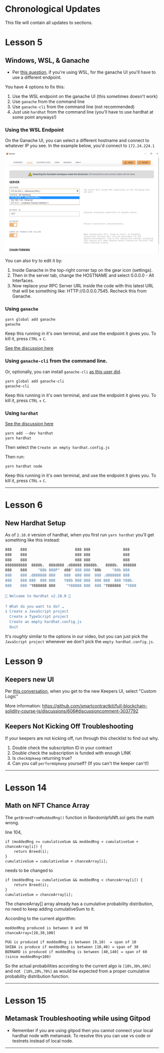 # Chronological Updates

This file will contain all updates to sections. 

# Lesson 5
## Windows, WSL, & Ganache
- Per [this question](https://github.com/smartcontractkit/full-blockchain-solidity-course-js/discussions/34#discussioncomment-2846436), if you're using WSL, for the ganache UI you'll have to use a different endpoint. 

You have 4 options to fix this:
1. Use the WSL endpoint on the ganache UI (this sometimes doesn't work)
2. Use `ganache` from the command line
3. Use `ganache-cli` from the command line (not recommended)
4. Just use `hardhat` from the command line (you'll have to use hardhat at some point anyways!)

### Using the WSL Endpoint
On the Ganache UI, you can select a different hostname and connect to whatever IP you see. In the example below, you'd connect to `172.24.224.1`

![img](./img/ganache-windows.png)

You can also try to edit it by:

1. Inside Ganache in the top-right corner tap on the gear icon (settings).
2. Then in the server tab, change the HOSTNAME and select 0.0.0.0 - All Interfaces.
3. Now replace your RPC Server URL inside the code with this latest URL that will be something like: HTTP://0.0.0.0.7545. Recheck this from Ganache.

### Using `ganache`

```
yarn global add ganache
ganache
```

Keep this running in it's own terminal, and use the endpoint it gives you. To kill it, press `CTRL` + `C`.

[See the discussion here](https://github.com/smartcontractkit/full-blockchain-solidity-course-js/discussions/34)

### Using `ganache-cli` from the command line.
Or, optionally, you can install `ganache-cli` [as this user did](https://github.com/smartcontractkit/full-blockchain-solidity-course-js/discussions/39#discussioncomment-2854165).

```
yarn global add ganache-cli
ganache-cli
```

Keep this running in it's own terminal, and use the endpoint it gives you. To kill it, press `CTRL` + `C`.

### Using `hardhat`

[See the discussion here](https://github.com/smartcontractkit/full-blockchain-solidity-course-js/discussions/90#discussioncomment-2871657)

```
yarn add --dev hardhat
yarn hardhat
```

Then select the `Create an empty hardhat.config.js`

Then run:

```
yarn hardhat node
```

Keep this running in it's own terminal, and use the endpoint it gives you. To kill it, press `CTRL` + `C`.


--------

# Lesson 6

## New Hardhat Setup

As of `2.10.0` version of hardhat, when you first run `yarn hardhat` you'll get something like this instead:

```bash
888    888                      888 888               888
888    888                      888 888               888
888    888                      888 888               888
8888888888  8888b.  888d888 .d88888 88888b.   8888b.  888888
888    888     "88b 888P"  d88" 888 888 "88b     "88b 888
888    888 .d888888 888    888  888 888  888 .d888888 888
888    888 888  888 888    Y88b 888 888  888 888  888 Y88b.
888    888 "Y888888 888     "Y88888 888  888 "Y888888  "Y888

👷 Welcome to Hardhat v2.10.0 👷‍

? What do you want to do? … 
❯ Create a JavaScript project
  Create a TypeScript project
  Create an empty hardhat.config.js
  Quit
```

It's _roughly_ similar to the options in our video, but you can just pick the `JavaScript project` whenever we don't pick the `empty hardhat.config.js`.

# Lesson 9

## Keepers new UI

Per [this conversation](https://github.com/smartcontractkit/full-blockchain-solidity-course-js/discussions/606#discussioncomment-3037792), when you get to the new Keepers UI, select "Custom Logic"

More information: https://github.com/smartcontractkit/full-blockchain-solidity-course-js/discussions/606#discussioncomment-3037792

## Keepers Not Kicking Off Troubleshooting

If your keepers are not kicking off, run through this checklist to find out why. 

1. Double check the subscription ID in your contract
2. Double check the subscription is funded with enough LINK 
3. Is `checkUpkeep` returning true?  
4. Can you call `performUpkeep` yourself? (If you can't the keeper can't!)


-------
# Lesson 14

## Math on NFT Chance Array

The ```getBreedFromModdedRng()``` function in RandomIpfsNft.sol gets the math wrong.

line 104,
```solidity
if (moddedRng >= cumulativeSum && moddedRng < cumulativeSum + chanceArray[i]) {
    return Breed(i);
}
cumulativeSum = cumulativeSum + chanceArray[i];
```
needs to be changed to 
```solidity
if (moddedRng >= cumulativeSum && moddedRng < chanceArray[i]) {
    return Breed(i);
}
cumulativeSum = chanceArray[i];
```

The chanceArray[] array already has a cumulative probability distribution, no need to keep adding cumulativeSum to it.

According to the current algorithm:
```
moddedRng produced is between 0 and 99
chanceArray=[10,30,100]
```
```
PUG is produced if moddedRng is between [0,10)  = span of 10
SHIBA is produce if moddedRng is between [10,40) = span of 30
BERNARD is produced if moddedRng is between [40,140] = span of 60 (since moddedRng<100)
```
So the actual probabilities according to the current algo is
``` [10%,30%,60%] ```
and not
``` [10%,20%,70%]```
 as would be expected from a proper cumulative probability distribution function.
 
-------

# Lesson 15

## Metamask Troubleshooting while using Gitpod

- Remember if you are using gitpod then you cannot connect your local hardhat node with metamask. To resolve this you can use vs code or testnets instead of local node.


--------



